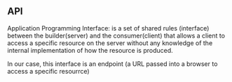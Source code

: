 



## API 
Application Programming Interface: is a set of shared rules (interface) between the builder(server) and the consumer(client) that allows a client to access a specific resource on the server without any knowledge of the internal implementation of how the resource is produced.

In our case, this interface is an endpoint (a URL passed into a browser to access a specific resourrce)